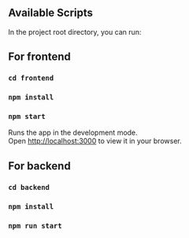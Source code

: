 ## Available Scripts

In the project root directory, you can run:

## For frontend
### `cd frontend`
### `npm install`
### `npm start`

Runs the app in the development mode.\
Open [http://localhost:3000](http://localhost:3000) to view it in your browser.

## For backend
### `cd backend`
### `npm install`
### `npm run start`
